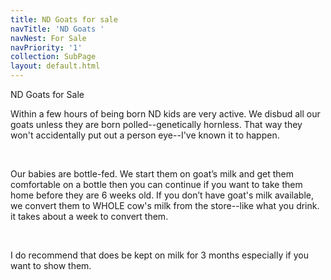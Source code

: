 ```yaml
---
title: ND Goats for sale
navTitle: 'ND Goats '
navNest: For Sale
navPriority: '1'
collection: SubPage
layout: default.html
---
```

ND Goats for Sale

Within a few hours of being born ND kids are very active. We disbud all our goats unless they are born polled--genetically hornless. That way they won't accidentally put out a person eye--I've known it to happen.

<br />

Our babies are bottle-fed. We start them on goat’s milk and get them comfortable on a bottle then you can  continue if you want to take them home before they are 6 weeks old.  If you don’t have goat's milk available,  we convert them to WHOLE cow's milk from the store--like what you drink. it takes about a week to convert them. 

<br />

I do recommend that does be kept on milk for 3 months especially if you want to show them.
